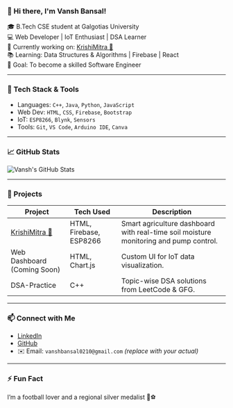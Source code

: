 ### 👋 Hi there, I'm Vansh Bansal!

🎓 B.Tech CSE student at Galgotias University  
💻 Web Developer | IoT Enthusiast | DSA Learner  
🚀 Currently working on: [KrishiMitra 🌱](https://github.com/Vanshbansal-7/KrishiMitra)  
📚 Learning: Data Structures & Algorithms | Firebase | React  
🎯 Goal: To become a skilled Software Engineer  

---

### 🔧 Tech Stack & Tools

- Languages: `C++`, `Java`, `Python`, `JavaScript`
- Web Dev: `HTML`, `CSS`, `Firebase`, `Bootstrap`
- IoT: `ESP8266`, `Blynk`, `Sensors`
- Tools: `Git`, `VS Code`, `Arduino IDE`, `Canva`

---

### 📈 GitHub Stats

![Vansh's GitHub Stats](https://github-readme-stats.vercel.app/api?username=Vanshbansal-7&show_icons=true&theme=tokyonight)

---

### 🚀 Projects

| Project | Tech Used | Description |
|--------|-----------|-------------|
| [KrishiMitra 🌱](https://github.com/Vanshbansal-7/KrishiMitra) | HTML, Firebase, ESP8266 | Smart agriculture dashboard with real-time soil moisture monitoring and pump control. |
| Web Dashboard (Coming Soon) | HTML, Chart.js | Custom UI for IoT data visualization. |
| DSA-Practice | C++ | Topic-wise DSA solutions from LeetCode & GFG. |

---

### 📫 Connect with Me

- [LinkedIn](www.linkedin.com/in/vansh-bansal0210)
- [GitHub](https://github.com/Vanshbansal-7)
- ✉️ Email: `vanshbansal0210@gmail.com` *(replace with your actual)*

---

### ⚡ Fun Fact
I’m a football lover and a regional silver medalist 🏅⚽  



